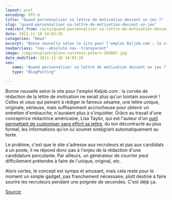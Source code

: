 ```yaml
---
layout: post
encoding: UTF-8
title: "Quand personnaliser sa lettre de motivation devient un jeu ?"
slug: "quand-personnaliser-sa-lettre-de-motivation-devient-un-jeu"
redirect_from: /actu/quand-personnaliser-sa-lettre-de-motivation-devient-un-jeu
date: 2011-11-10 14:03:26
categories: "News"
excerpt: "Bonne nouvelle selon le site pour l'emploi Keljob.com : la corvée de rédaction de la lettre de motivation ne serait plus qu'un lointain souvenir !"
navbarclass: "nav--absolute nav--transparent"
image: /img/unsplash/glenn-carstens-peters-203007.jpg
date_modified: 2011-11-10 14:03:26
seo:
   name: "Quand personnaliser sa lettre de motivation devient un jeu ?"
   type: "BlogPosting"

---
```

Bonne nouvelle selon le site pour l'emploi Keljob.com : la corvée de rédaction de la lettre de motivation ne serait plus qu'un lointain souvenir !
Celles et ceux qui peinent à rédiger le fameux sésame, une lettre unique, originale, sérieuse, mais suffisamment accrocheuse pour obtenir un entretien d'embauche, n'auraient plus à s'inquiéter. Grâce au travail d'une conceptrice rédactrice américaine, Lisa Taylor, qui est l'auteur d'un [outil permettant de customiser sans effort sa lettre](http://coverlettercustomizer.com/), du ton décontracté au plus formel, les informations qu'on lui soumet sintégrant automatiquement au texte.   
  
Le problme, c'est que le site s'adresse aux recruteurs et pas aux candidats à un poste, il ne répond donc pas à l'enjeu de la rédaction d'une candidature percutante. Par ailleurs, un générateur de courrier peut difficilement prétendre à faire de l'unique, original, etc.  
  
Alors certes, le concept est sympa et amusant, mais cela reste pour le moment un simple gadget, pas franchement nécessaire, plutt destiné à faire sourire les recruteurs pendant une poignée de secondes. C'est déjà ça.  
  
[Source](http://www.keljob.com/conseils-emploi/linfo-de-lemploi-en-continu/d/article/une-lettre-de-motivation-personnalisee-et-sans-efforts.html);